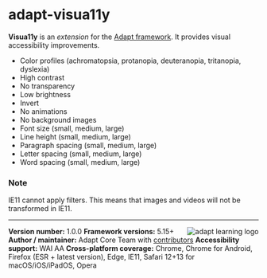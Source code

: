 # adapt-visua11y

**Visua11y** is an *extension* for the [Adapt framework](https://github.com/adaptlearning/adapt_framework).
It provides visual accessibility improvements.

* Color profiles (achromatopsia, protanopia, deuteranopia, tritanopia, dyslexia)
* High contrast
* No transparency
* Low brightness
* Invert
* No animations
* No background images
* Font size (small, medium, large)
* Line height (small, medium, large)
* Paragraph spacing (small, medium, large)
* Letter spacing (small, medium, large)
* Word spacing (small, medium, large)

### Note
IE11 cannot apply filters. This means that images and videos will not be transformed in IE11.

----------------------------
**Version number:**  1.0.0   <a href="https://community.adaptlearning.org/" target="_blank"><img src="https://github.com/adaptlearning/documentation/blob/master/04_wiki_assets/plug-ins/images/adapt-logo-mrgn-lft.jpg" alt="adapt learning logo" align="right"></a>
**Framework versions:**  5.15+
**Author / maintainer:** Adapt Core Team with [contributors](https://github.com/adaptlearning/adapt-contrib-tutor/graphs/contributors)
**Accessibility support:** WAI AA
**Cross-platform coverage:** Chrome, Chrome for Android, Firefox (ESR + latest version), Edge, IE11, Safari 12+13 for macOS/iOS/iPadOS, Opera

